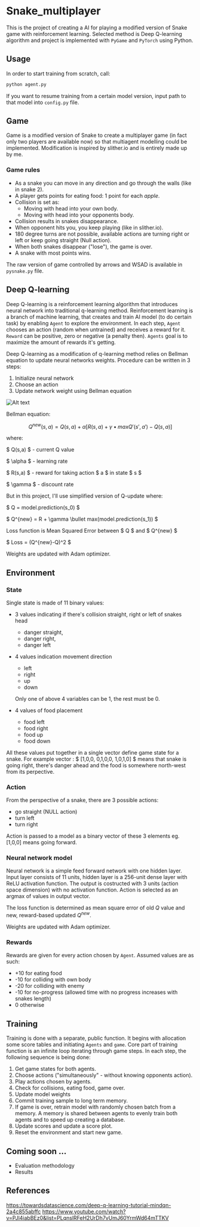 # Snake_multiplayer

This is the project of creating a AI for playing a modified version of Snake game with reinforcement learning.
Selected method is Deep Q-learning algorithm and project is implemented with ```PyGame``` and ```PyTorch``` using Python. 

## Usage

In order to start training from scratch, call:
```bash
python agent.py
```
If you want to resume training from a certain model version, input path to that model into ```config.py``` file. 

## Game 
Game is a modified version of Snake to create a multiplayer game (in fact only two players are available now) so that multiagent modelling could be implemented. 
Modification is inspired by slither.io and is entirely made up by me. 

### Game rules
* As a snake you can move in any direction and go through the walls (like in snake 2).
* A player gets points for eating food:  1 point for each *apple*.
* Collision is set as:
  * Moving with head into your own body.
  * Moving with head into your opponents body.
* Collision results in snakes disappearance. 
* When opponent hits you, you keep playing (like in slither.io).
* 180 degree turns are not possible, available actions are turning right or left or keep going straight (Null action).
* When both snakes disappear ("lose"), the game is over.
* A snake with most points wins.

The raw version of game controlled by arrows and WSAD is available in ```pysnake.py``` file. 

## Deep Q-learning
Deep Q-learning is a reinforcement learning algorithm that introduces neural network into traditional q-learning method.
Reinforcement learning is a branch of machine learning, that creates and train AI model (to do certain task) by enabling ```Agent``` 
to explore the environment. In each step, ```Agent``` chooses an action (random when untrained) and receives a reward for it. 
```Reward``` can be positive, zero or negative (a penalty then). ```Agents``` goal is to maximize the amount of rewards it's getting. 

Deep Q-learning as a modification of q-learning method relies on Bellman equation to update neural networks weights.
Procedure can be written in 3 steps:
1. Initialize neural network
2. Choose an action
3. Update network weight using Bellman equation

![Alt text](scheme.jpg "Deep Q learning scheme")

Bellman equation:

$$ Q^{new}(s,a) = Q(s,a) + \alpha [R(s,a) + \gamma \bullet max Q'(s',a') - Q(s,a)] $$

where:

$ Q(s,a) $ - current Q value

$ \alpha $ - learning rate

$ R(s,a) $ - reward for taking action $ a $ in state $ s $

$ \gamma $ - discount rate

But in this project, I'll use simplified version of Q-update where:

$ Q = model.prediction(s_0) $

$ Q^{new} = R + \gamma \bullet max(model.prediction(s_1)) $

Loss function is Mean Squared Error between $ Q $ and $ Q^{new} $

$ Loss = (Q^{new}-Q)^2 $

Weights are updated with Adam optimizer.

## Environment
### State
Single state is made of 11 binary values:



* 3 values indicating if there's collision straight, right or left of snakes head
  * danger straight, 
  * danger right, 
  * danger left 

* 4 values indication movement direction
  * left
  * right
  * up
  * down
  
  Only one of above 4 variables can be 1, the rest must be 0. 

* 4 values of food placement
  * food left
  * food right
  * food up
  * food down

All these values put together in a single vector define game state for a snake.
For example vector :
$ [1,0,0, 0,1,0,0, 1,0,1,0] $ means that snake is going right, there's danger ahead and the food is somewhere north-west from its perpective.


### Action
From the perspective of a snake, there are 3 possible actions:
* go straight (NULL action)
* turn left
* turn right

Action is passed to a model as a binary vector of these 3 elements eg. [1,0,0] means going forward.

### Neural network model
Neural network is a simple feed forward network with one hidden layer. Input layer consists of
11 units, hidden layer is a 256-unit dense layer with ReLU activation function. The output is costructed 
with 3 units (action space dimension) with no activation function. Action is selected as an argmax of values in output vector.

The loss function is determined as mean square error of old $Q$ value and new, reward-based updated $Q^{new}$.

Weights are updated with Adam optimizer. 

### Rewards

Rewards are given for every action chosen by ```Agent```.
Assumed values are as such:
* +10 for eating food
* -10 for colliding with own body
* -20 for colliding with enemy
* -10 for no-progress (allowed time with no progress increases with snakes length)
* 0 otherwise


## Training

Training is done with a separate, public function. It begins with allocation some score tables and initiating ```Agents``` and ```game```.
Core part of training function is an infinite loop iterating through game steps. In each step, the following sequence is being done:
1. Get game states for both agents.
2. Choose actions ("simultaneously" - without knowing opponents action).
3. Play actions chosen by agents.
4. Check for collisions, eating food, game over.
5. Update model weights
6. Commit training sample to long term memory.
7. If game is over, retrain model with randomly chosen batch from a memory. A memory is shared between agents to evenly train both agents and to speed up creating a database.
8. Update scores and update a score plot. 
9. Reset the environment and start new game. 


## Coming soon ... 
* Evaluation methodology
* Results

## References
https://towardsdatascience.com/deep-q-learning-tutorial-mindqn-2a4c855abffc
https://www.youtube.com/watch?v=PJl4iabBEz0&list=PLqnslRFeH2UrDh7vUmJ60YrmWd64mTTKV

